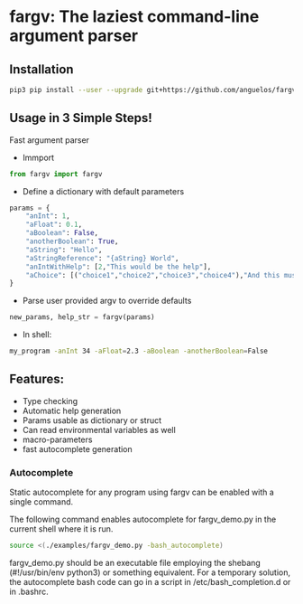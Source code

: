 # fargv: The laziest command-line argument parser  

## Installation

```bash
pip3 pip install --user --upgrade git+https://github.com/anguelos/fargv
```

## Usage in 3 Simple Steps!

Fast argument parser

* Immport
```python
from fargv import fargv 
```
* Define a dictionary with default parameters
```python
params = {
    "anInt": 1,
    "aFloat": 0.1,
    "aBoolean": False,
    "anotherBoolean": True,
    "aString": "Hello",
    "aStringReference": "{aString} World",
    "anIntWithHelp": [2,"This would be the help"],
    "aChoice": [("choice1","choice2","choice3","choice4"),"And this must be the help"]
}
```

* Parse user provided argv to override defaults
```python
new_params, help_str = fargv(params)
```

* In shell:
```bash
my_program -anInt 34 -aFloat=2.3 -aBoolean -anotherBoolean=False
```

## Features:
* Type checking
* Automatic help generation
* Params usable as dictionary or struct
* Can read environmental variables as well
* macro-parameters
* fast autocomplete generation

### Autocomplete

Static autocomplete for any program using fargv can be enabled with a single command.

The following command enables autocomplete for fargv_demo.py in the current shell where it is run.
```bash
source <(./examples/fargv_demo.py -bash_autocomplete)
```
fargv_demo.py should be an executable file employing the shebang (#!/usr/bin/env python3) or something equivalent.
For a temporary solution, the autocomplete bash code can go in a script in /etc/bash_completion.d or in .bashrc.